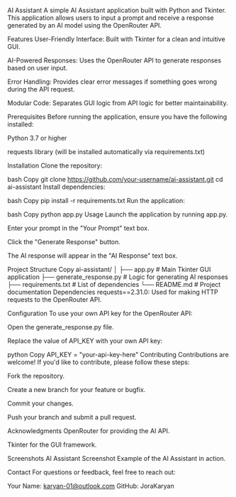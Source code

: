 
AI Assistant
A simple AI Assistant application built with Python and Tkinter. This application allows users to input a prompt and receive a response generated by an AI model using the OpenRouter API.

Features
User-Friendly Interface: Built with Tkinter for a clean and intuitive GUI.

AI-Powered Responses: Uses the OpenRouter API to generate responses based on user input.

Error Handling: Provides clear error messages if something goes wrong during the API request.

Modular Code: Separates GUI logic from API logic for better maintainability.

Prerequisites
Before running the application, ensure you have the following installed:

Python 3.7 or higher

requests library (will be installed automatically via requirements.txt)

Installation
Clone the repository:

bash
Copy
git clone https://github.com/your-username/ai-assistant.git
cd ai-assistant
Install dependencies:

bash
Copy
pip install -r requirements.txt
Run the application:

bash
Copy
python app.py
Usage
Launch the application by running app.py.

Enter your prompt in the "Your Prompt" text box.

Click the "Generate Response" button.

The AI response will appear in the "AI Response" text box.

Project Structure
Copy
ai-assistant/
│
├── app.py                # Main Tkinter GUI application
├── generate_response.py   # Logic for generating AI responses
├── requirements.txt       # List of dependencies
└── README.md              # Project documentation
Dependencies
requests==2.31.0: Used for making HTTP requests to the OpenRouter API.

Configuration
To use your own API key for the OpenRouter API:

Open the generate_response.py file.

Replace the value of API_KEY with your own API key:

python
Copy
API_KEY = "your-api-key-here"
Contributing
Contributions are welcome! If you'd like to contribute, please follow these steps:

Fork the repository.

Create a new branch for your feature or bugfix.

Commit your changes.

Push your branch and submit a pull request.

Acknowledgments
OpenRouter for providing the AI API.

Tkinter for the GUI framework.

Screenshots
AI Assistant Screenshot
Example of the AI Assistant in action.

Contact
For questions or feedback, feel free to reach out:

Your Name: karyan-01@outlook.com
GitHub: JoraKaryan
